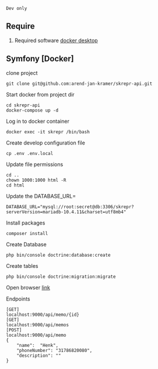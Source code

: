 ``Dev only``

## Require
1. Required software [docker desktop](https://www.docker.com/products/docker-desktop)

## Symfony [Docker]
clone project
```
git clone git@github.com:arend-jan-kramer/skrepr-api.git
```
Start docker from project dir
```
cd skrepr-api
docker-compose up -d
```
Log in to docker container
```
docker exec -it skrepr /bin/bash
```
Create develop configuration file
```
cp .env .env.local
```

Update file permissions
```
cd ..
chown 1000:1000 html -R
cd html
```

Update the DATABASE_URL=
```
DATABASE_URL="mysql://root:secret@db:3306/skrepr?serverVersion=mariadb-10.4.11&charset=utf8mb4"
```

Install packages
```
composer install
```
Create Database
```
php bin/console doctrine:database:create
```
Create tables
```
php bin/console doctrine:migration:migrate
```
Open browser [link](http://localhost:9000)

Endpoints
```
[GET]
localhost:9000/api/memo/{id}
[GET]
localhost:9000/api/memos
[POST]
localhost:9000/api/memo
{
    "name":  "Henk",
    "phoneNumber": "31786820080",
    "description": ""
}
```